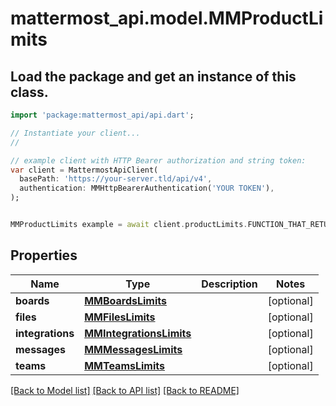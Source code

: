 # mattermost_api.model.MMProductLimits

## Load the package and get an instance of this class.
```dart
import 'package:mattermost_api/api.dart';

// Instantiate your client...
//

// example client with HTTP Bearer authorization and string token:
var client = MattermostApiClient(
  basePath: 'https://your-server.tld/api/v4',
  authentication: MMHttpBearerAuthentication('YOUR TOKEN'),
);


MMProductLimits example = await client.productLimits.FUNCTION_THAT_RETURNS_THIS_CLASS();

```

## Properties
Name | Type | Description | Notes
------------ | ------------- | ------------- | -------------
**boards** | [**MMBoardsLimits**](MMBoardsLimits.md) |  | [optional] 
**files** | [**MMFilesLimits**](MMFilesLimits.md) |  | [optional] 
**integrations** | [**MMIntegrationsLimits**](MMIntegrationsLimits.md) |  | [optional] 
**messages** | [**MMMessagesLimits**](MMMessagesLimits.md) |  | [optional] 
**teams** | [**MMTeamsLimits**](MMTeamsLimits.md) |  | [optional] 

[[Back to Model list]](../GENERATED_README.md#documentation-for-models) [[Back to API list]](../GENERATED_README.md#documentation-for-api-endpoints) [[Back to README]](../GENERATED_README.md)


